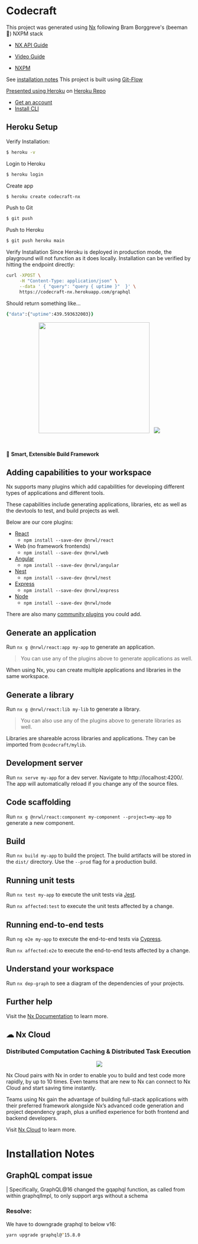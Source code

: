 # Codecraft

This project was generated using [Nx](https://nx.dev) following Bram Borggreve's (beeman 🐝) NXPM stack

- [NX API Guide](https://dev.to/beeman/introduction-to-building-api-s-with-nestjs-and-nrwl-nx-1l2b)
- [Video Guide](https://www.youtube.com/watch?v=J32s6Dm41bE)

- [NXPM](https://nxpm.dev/)

See [installation notes](#installation-notes) This project is built using [Git-Flow](https://github.com/nvie/gitflow)

[Presented using Heroku](https://codecraft-nx.herokuapp.com/) on [Heroku Repo](https://git.heroku.com/codecraft-nx.git)

- [Get an account](https://signup.heroku.com/)
- [Install CLI](https://devcenter.heroku.com/articles/heroku-cli)

## Heroku Setup
Verify Installation:

```zsh
$ heroku -v
```

Login to Heroku

```zsh
$ heroku login
```

Create app

```zsh
$ heroku create codecraft-nx
```

Push to Git

```zsh
$ git push
```

Push to Heroku

```zsh
$ git push heroku main
```

Verify Installation
Since Heroku is deployed in production mode, the playground will not function as it does locally.
Installation can be verified by hitting the endpoint directly:
```zsh
curl -XPOST \
     -H "Content-Type: application/json" \
     --data ' { "query": "query { uptime }"  }' \
     https://codecraft-nx.herokuapp.com/graphql
```

Should return something like...
```zsh
{"data":{"uptime":439.593632003}}
```

<p style="text-align: center;">
<img src="https://raw.githubusercontent.com/nrwl/nx/master/images/nx-logo.png" width="300">
&nbsp;
<img src="https://avatars.githubusercontent.com/u/65322676?s=200&v=4">
</p>

<br />

🔎 **Smart, Extensible Build Framework**

## Adding capabilities to your workspace

Nx supports many plugins which add capabilities for developing different types of applications and different tools.

These capabilities include generating applications, libraries, etc as well as the devtools to test, and build projects as well.

Below are our core plugins:

- [React](https://reactjs.org)
  - `npm install --save-dev @nrwl/react`
- Web (no framework frontends)
  - `npm install --save-dev @nrwl/web`
- [Angular](https://angular.io)
  - `npm install --save-dev @nrwl/angular`
- [Nest](https://nestjs.com)
  - `npm install --save-dev @nrwl/nest`
- [Express](https://expressjs.com)
  - `npm install --save-dev @nrwl/express`
- [Node](https://nodejs.org)
  - `npm install --save-dev @nrwl/node`

There are also many [community plugins](https://nx.dev/community) you could add.

## Generate an application

Run `nx g @nrwl/react:app my-app` to generate an application.

> You can use any of the plugins above to generate applications as well.

When using Nx, you can create multiple applications and libraries in the same workspace.

## Generate a library

Run `nx g @nrwl/react:lib my-lib` to generate a library.

> You can also use any of the plugins above to generate libraries as well.

Libraries are shareable across libraries and applications. They can be imported from `@codecraft/mylib`.

## Development server

Run `nx serve my-app` for a dev server. Navigate to http://localhost:4200/. The app will automatically reload if you change any of the source files.

## Code scaffolding

Run `nx g @nrwl/react:component my-component --project=my-app` to generate a new component.

## Build

Run `nx build my-app` to build the project. The build artifacts will be stored in the `dist/` directory. Use the `--prod` flag for a production build.

## Running unit tests

Run `nx test my-app` to execute the unit tests via [Jest](https://jestjs.io).

Run `nx affected:test` to execute the unit tests affected by a change.

## Running end-to-end tests

Run `ng e2e my-app` to execute the end-to-end tests via [Cypress](https://www.cypress.io).

Run `nx affected:e2e` to execute the end-to-end tests affected by a change.

## Understand your workspace

Run `nx dep-graph` to see a diagram of the dependencies of your projects.

## Further help

Visit the [Nx Documentation](https://nx.dev) to learn more.

## ☁ Nx Cloud

### Distributed Computation Caching & Distributed Task Execution

<p style="text-align: center;"><img src="https://raw.githubusercontent.com/nrwl/nx/master/images/nx-cloud-card.png"></p>

Nx Cloud pairs with Nx in order to enable you to build and test code more rapidly, by up to 10 times. Even teams that are new to Nx can connect to Nx Cloud and start saving time instantly.

Teams using Nx gain the advantage of building full-stack applications with their preferred framework alongside Nx’s advanced code generation and project dependency graph, plus a unified experience for both frontend and backend developers.

Visit [Nx Cloud](https://nx.app/) to learn more.

# Installation Notes

## GraphQL compat issue

| Specifically, GraphQL@16 changed the gqaphql function, as called from within graphqlImpl, to only support args without a schema

### Resolve:

We have to downgrade graphql to below v16:

```zsh
yarn upgrade graphql@^15.8.0
```
